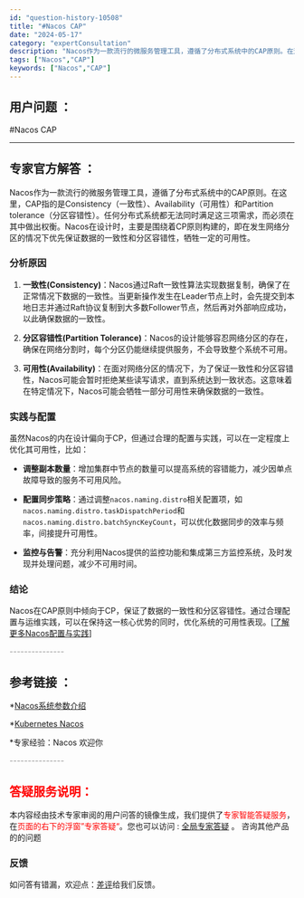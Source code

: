 ```yaml
---
id: "question-history-10508"
title: "#Nacos CAP"
date: "2024-05-17"
category: "expertConsultation"
description: "Nacos作为一款流行的微服务管理工具，遵循了分布式系统中的CAP原则。在这里，CAP指的是Consistency（一致性）、Availability（可用性）和Partition tolerance（分区容错性）。任何分布式系统都无法同时满足这三项需求，而必须在其中做出权衡。Nacos在设计时，主"
tags: ["Nacos","CAP"]
keywords: ["Nacos","CAP"]
---
```


## 用户问题 ： 
 #Nacos CAP  

---------------
## 专家官方解答 ：

Nacos作为一款流行的微服务管理工具，遵循了分布式系统中的CAP原则。在这里，CAP指的是Consistency（一致性）、Availability（可用性）和Partition tolerance（分区容错性）。任何分布式系统都无法同时满足这三项需求，而必须在其中做出权衡。Nacos在设计时，主要是围绕着CP原则构建的，即在发生网络分区的情况下优先保证数据的一致性和分区容错性，牺牲一定的可用性。

### 分析原因

1. **一致性(Consistency)**：Nacos通过Raft一致性算法实现数据复制，确保了在正常情况下数据的一致性。当更新操作发生在Leader节点上时，会先提交到本地日志并通过Raft协议复制到大多数Follower节点，然后再对外部响应成功，以此确保数据的一致性。

2. **分区容错性(Partition Tolerance)**：Nacos的设计能够容忍网络分区的存在，确保在网络分割时，每个分区仍能继续提供服务，不会导致整个系统不可用。

3. **可用性(Availability)**：在面对网络分区的情况下，为了保证一致性和分区容错性，Nacos可能会暂时拒绝某些读写请求，直到系统达到一致状态。这意味着在特定情况下，Nacos可能会牺牲一部分可用性来确保数据的一致性。

### 实践与配置

虽然Nacos的内在设计偏向于CP，但通过合理的配置与实践，可以在一定程度上优化其可用性，比如：

- **调整副本数量**：增加集群中节点的数量可以提高系统的容错能力，减少因单点故障导致的服务不可用风险。

- **配置同步策略**：通过调整`nacos.naming.distro`相关配置项，如`nacos.naming.distro.taskDispatchPeriod`和`nacos.naming.distro.batchSyncKeyCount`，可以优化数据同步的效率与频率，间接提升可用性。

- **监控与告警**：充分利用Nacos提供的监控功能和集成第三方监控系统，及时发现并处理问题，减少不可用时间。

### 结论

Nacos在CAP原则中倾向于CP，保证了数据的一致性和分区容错性。通过合理配置与运维实践，可以在保持这一核心优势的同时，优化系统的可用性表现。[[了解更多Nacos配置与实践](../user/open-api.md)]


<font color="#949494">---------------</font> 


## 参考链接 ：

*[Nacos系统参数介绍](https://nacos.io/docs/latest/guide/admin/system-configurations)
 
 *[Kubernetes Nacos](https://nacos.io/docs/latest/quickstart/quick-start-kubernetes)
 
 *专家经验：Nacos 欢迎你 


 <font color="#949494">---------------</font> 
 


## <font color="#FF0000">答疑服务说明：</font> 

本内容经由技术专家审阅的用户问答的镜像生成，我们提供了<font color="#FF0000">专家智能答疑服务</font>，在<font color="#FF0000">页面的右下的浮窗”专家答疑“</font>。您也可以访问 : [全局专家答疑](https://answer.opensource.alibaba.com/docs/intro) 。 咨询其他产品的的问题

### 反馈
如问答有错漏，欢迎点：[差评](https://ai.nacos.io/user/feedbackByEnhancerGradePOJOID?enhancerGradePOJOId=13705)给我们反馈。
